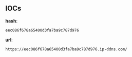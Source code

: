 
## IOCs

__hash__:

```text
eec086f678a65400d3fa7ba9c787d976
```
__url__:

```text
https://eec086f678a65400d3fa7ba9c787d976.ip-ddns.com/
```